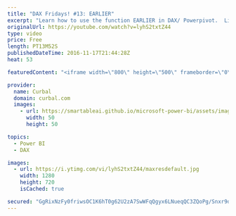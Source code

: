 ```yaml
---
title: "DAX Fridays! #13: EARLIER"
excerpt: "Learn how to use the function EARLIER in DAX/ Powerpivot.  Link to pbix and excel file: https://curbal.com/blog/glossary/earlier-dax  EARLIER is mostly used in the context of calculated columns.  The performance of EARLIER might be slow because it theoretically, it might have to perform a number of operations"
originalUrl: https://youtube.com/watch?v=lyhS2txtZ44
type: video
price: Free
length: PT13M52S
publishedDateTime: 2016-11-17T21:44:28Z
heat: 53

featuredContent: "<iframe width=\"800\" height=\"500\" frameborder=\"0\" src=\"https://www.youtube.com/embed/lyhS2txtZ44\" allow=\"accelerometer; autoplay; encrypted-media; gyroscope; picture-in-picture\" allowfullscreen></iframe>"

provider:
  name: Curbal
  domain: curbal.com
  images:
    - url: https://smartableai.github.io/microsoft-power-bi/assets/images/organizations/curbal.com-50x50.jpg
      width: 50
      height: 50

topics:
  - Power BI
  - DAX

images:
  - url: https://i.ytimg.com/vi/lyhS2txtZ44/maxresdefault.jpg
    width: 1280
    height: 720
    isCached: true

secured: "GgRixNzFy0friwsOC1K6hT0g62U2zA7SwWFqQgyx6LNueqQC3ZQoPg/Snxr9dpR8YkaBWfzwF+DkV08DMy9hBV+8HfXDs4A7dp+tQ6aronKY6pHmSU3Gnq1lFSG/vf19x2fi+II+7bZRlV2qvPj8a9ZRSnjRfmsNhQtKWASr+SIzC2xJ2ZfF9i9zWRw/mOB9fCuIbhIiz9du6Z0+vANK+KcS+XY/p8DZZhHLK8EWpcV6us9LiYSmWP8/+6e0QfmsGEGlhh08iZmROuXV4PRiXuPlxKfJOldZyxXAQ7NSH3MdTFs/ONMBuwGw54MDn3GutZIDNxtK2euYk93QhqJWy+JsTsU2RcphnysKaumrkO7d1Xla0IFNmYxRYwxOimJZ6Q/bbJiACvE2VsAEYuKoB6haTe/VT+u8gNI2MNa3WJ8=;KUEBPHy4TYizLIiriQQ0iA=="
---
```


